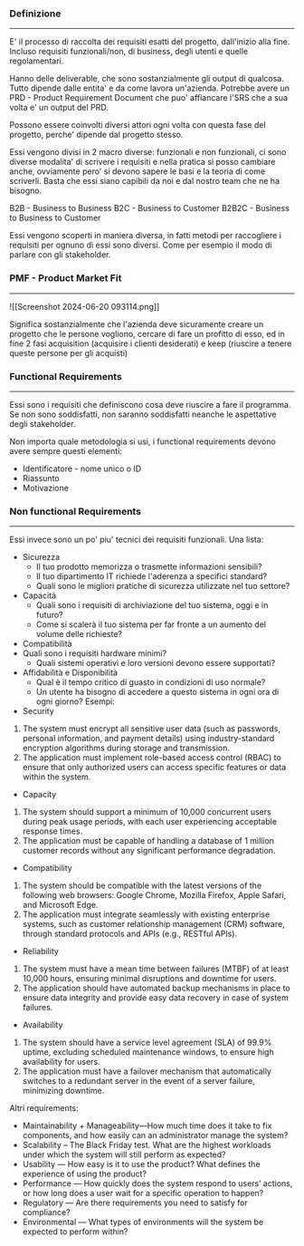 ### Definizione
----
E' il processo di raccolta dei requisiti esatti del progetto, dall'inizio alla fine. Incluso requisiti funzionali/non, di business, degli utenti e quelle regolamentari.

Hanno delle deliverable, che sono sostanzialmente gli output di qualcosa. Tutto dipende dalle entita' e da come lavora un'azienda. Potrebbe avere un PRD - Product Requirement Document che puo' affiancare l'SRS che a sua volta e' un output del PRD.

Possono essere coinvolti diversi attori ogni volta con questa fase del progetto, perche' dipende dal progetto stesso.

Essi vengono divisi in 2 macro diverse: funzionali e non funzionali, ci sono diverse modalita' di scrivere i requisiti e nella pratica si posso cambiare anche, ovviamente pero' si devono sapere le basi e la teoria di come scriverli. Basta che essi siano capibili da noi e dal nostro team che ne ha bisogno.

B2B - Business to Business
B2C - Business to Customer
B2B2C - Business to Business to Customer

Essi vengono scoperti in maniera diversa, in fatti metodi per raccogliere i requisiti per ognuno di essi sono diversi. Come per esempio il modo di parlare con gli stakeholder.
### PMF - Product Market Fit
---
![[Screenshot 2024-06-20 093114.png]]

Significa sostanzialmente che l'azienda deve sicuramente creare un progetto che le persone vogliono, cercare di fare un profitto di esso, ed in fine 2 fasi acquisition (acquisire i clienti desiderati) e keep (riuscire a tenere queste persone per gli acquisti)
### Functional Requirements
---
Essi sono i requisiti che definiscono cosa deve riuscire a fare il programma. Se non sono soddisfatti, non saranno soddisfatti neanche le aspettative degli stakeholder.

Non importa quale metodologia si usi, i functional requirements devono avere sempre questi elementi:
- Identificatore - nome unico o ID
- Riassunto
- Motivazione
### Non functional Requirements
---
Essi invece sono un po' piu' tecnici dei requisiti funzionali.
Una lista:
- Sicurezza
	- Il tuo prodotto memorizza o trasmette informazioni sensibili?
	- Il tuo dipartimento IT richiede l'aderenza a specifici standard?
	- Quali sono le migliori pratiche di sicurezza utilizzate nel tuo settore?
- Capacità
	- Quali sono i requisiti di archiviazione del tuo sistema, oggi e in futuro?
	- Come si scalerà il tuo sistema per far fronte a un aumento del volume delle richieste?
- Compatibilità
- Quali sono i requisiti hardware minimi?
	- Quali sistemi operativi e loro versioni devono essere supportati?
- Affidabilità e Disponibilità
	- Qual è il tempo critico di guasto in condizioni di uso normale?
	- Un utente ha bisogno di accedere a questo sistema in ogni ora di ogni giorno?
Esempi: 
- Security 
 1. The system must encrypt all sensitive user data (such as passwords, personal information, and payment details) using industry-standard encryption algorithms during storage and transmission.
 2. The application must implement role-based access control (RBAC) to ensure that only authorized users can access specific features or data within the system.
- Capacity 
 1. The system should support a minimum of 10,000 concurrent users during peak usage periods, with each user experiencing acceptable response times.
 2. The application must be capable of handling a database of 1 million customer records without any significant performance degradation.
- Compatibility
 1. The system should be compatible with the latest versions of the following web browsers: Google Chrome, Mozilla Firefox, Apple Safari, and Microsoft Edge.
 2. The application must integrate seamlessly with existing enterprise systems, such as customer relationship management (CRM) software, through standard protocols and APIs (e.g., RESTful APIs).
- Reliability 
 1. The system must have a mean time between failures (MTBF) of at least 10,000 hours, ensuring minimal disruptions and downtime for users.
 2. The application should have automated backup mechanisms in place to ensure data integrity and provide easy data recovery in case of system failures.
- Availability 
 1. The system should have a service level agreement (SLA) of 99.9% uptime, excluding scheduled maintenance windows, to ensure high availability for users.
 2. The application must have a failover mechanism that automatically switches to a redundant server in the event of a server failure, minimizing downtime.

Altri requirements:

- Maintainability  + Manageability—How much time does it take to fix components, and how easily can an administrator manage the system?
- Scalability – The Black Friday test. What are the highest workloads under which the system will still perform as expected?
- Usability — How easy is it to use the product? What defines the experience of using the product?
- Performance — How quickly does the system respond to users’ actions, or how long does a user wait for a specific operation to happen?
- Regulatory — Are there requirements you need to satisfy for compliance?
- Environmental — What types of environments will the system be expected to perform within?
